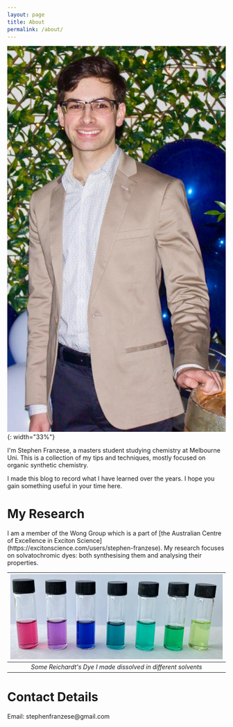 ```yaml
---
layout: page
title: About
permalink: /about/
---
```


![io](/assets/me.jpg){: width="33%"}

I'm Stephen Franzese, a masters student studying chemistry at Melbourne Uni. This is a collection of my tips and techniques, mostly focused on organic synthetic chemistry.

I made this blog to record what I have learned over the years. I hope you gain something useful in your time here.

<h1>My Research</h1>
I am a member of the Wong Group which is a part of [the Australian Centre of Excellence in Exciton Science](https://excitonscience.com/users/stephen-franzese). My research focuses on solvatochromic dyes: both synthesising them and analysing their properties.

| ![dye](/assets/RD-clean.jpg) 
|:--:| 
| *Some Reichardt's Dye I made dissolved in different solvents* |

<h1>Contact Details</h1>
Email: stephenfranzese@gmail.com